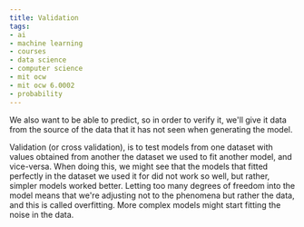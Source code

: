 ```yaml
---
title: Validation
tags:
- ai
- machine learning
- courses
- data science
- computer science
- mit ocw
- mit ocw 6.0002
- probability
---
```


We also want to be able to predict, so in order to verify it, we'll give it data from the source of the data that it has not seen when generating the model.

Validation (or cross validation), is to test models from one dataset with values obtained from another the dataset we used to fit another model, and vice-versa. When doing this, we might see that the models that fitted perfectly in the dataset we used it for did not work so well, but rather, simpler models worked better. Letting too many degrees of freedom into the model means that we're adjusting not to the phenomena but rather the data, and this is called overfitting. More complex models might start fitting the noise in the data.